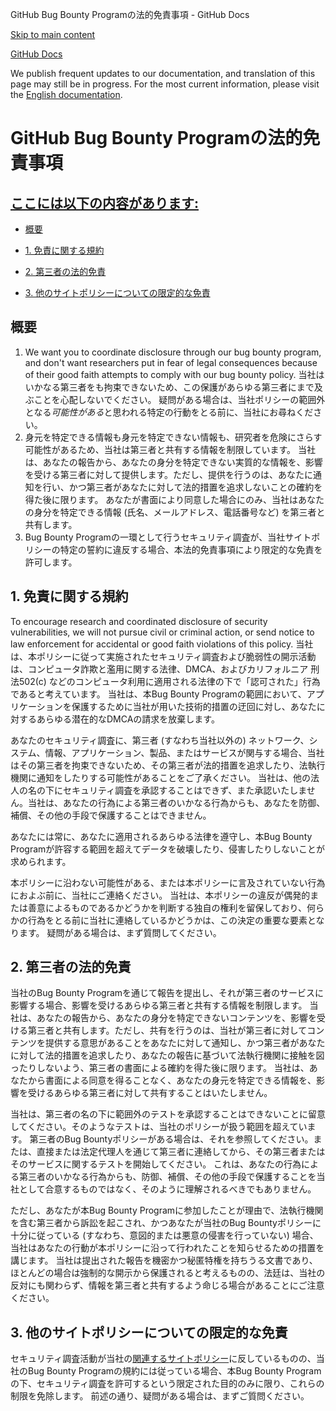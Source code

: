 GitHub Bug Bounty Programの法的免責事項 - GitHub Docs

[Skip to main content](#main-content)

[](/ja)[GitHub Docs](/ja)

We publish frequent updates to our documentation, and translation of this page may still be in progress. For the most current information, please visit the [English documentation](/en).

GitHub Bug Bounty Programの法的免責事項
==========

[ここには以下の内容があります:](/site-policy/security-policies/github-bug-bounty-program-legal-safe-harbor#in-this-article)
----------

* [概要](#summary)

* [1. 免責に関する規約](#1-safe-harbor-terms)

* [2. 第三者の法的免責](#2-third-party-safe-harbor)

* [3. 他のサイトポリシーについての限定的な免責](#3-limited-waiver-of-other-site-polices)

[](#summary)概要
----------

1. We want you to coordinate disclosure through our bug bounty program, and don't want researchers put in fear of legal consequences because of their good faith attempts to comply with our bug bounty policy. 当社はいかなる第三者をも拘束できないため、この保護があらゆる第三者にまで及ぶことを心配しないでください。 疑問がある場合は、当社ポリシーの範囲外となる*可能性がある*と思われる特定の行動をとる前に、当社にお尋ねください。
2. 身元を特定できる情報も身元を特定できない情報も、研究者を危険にさらす可能性があるため、当社は第三者と共有する情報を制限しています。 当社は、あなたの報告から、あなたの身分を特定できない実質的な情報を、影響を受ける第三者に対して提供します。ただし、提供を行うのは、あなたに通知を行い、かつ第三者があなたに対して法的措置を追求しないことの確約を得た後に限ります。 あなたが書面により同意した場合にのみ、当社はあなたの身分を特定できる情報 (氏名、メールアドレス、電話番号など) を第三者と共有します。
3. Bug Bounty Programの一環として行うセキュリティ調査が、当社サイトポリシーの特定の誓約に違反する場合、本法的免責事項により限定的な免責を許可します。

[](#1-safe-harbor-terms)1. 免責に関する規約
----------

To encourage research and coordinated disclosure of security vulnerabilities, we will not pursue civil or criminal action, or send notice to law enforcement for accidental or good faith violations of this policy. 当社は、本ポリシーに従って実施されたセキュリティ調査および脆弱性の開示活動は、コンピュータ詐欺と濫用に関する法律、DMCA、およびカリフォルニア 刑法502(c) などのコンピュータ利用に適用される法律の下で「認可された」行為であると考えています。 当社は、本Bug Bounty Programの範囲において、アプリケーションを保護するために当社が用いた技術的措置の迂回に対し、あなたに対するあらゆる潜在的なDMCAの請求を放棄します。

あなたのセキュリティ調査に、第三者 (すなわち当社以外の) ネットワーク、システム、情報、アプリケーション、製品、またはサービスが関与する場合、当社はその第三者を拘束できないため、その第三者が法的措置を追求したり、法執行機関に通知をしたりする可能性があることをご了承ください。 当社は、他の法人の名の下にセキュリティ調査を承認することはできず、また承認いたしません。当社は、あなたの行為による第三者のいかなる行為からも、あなたを防御、補償、その他の手段で保護することはできません。

あなたには常に、あなたに適用されるあらゆる法律を遵守し、本Bug Bounty Programが許容する範囲を超えてデータを破壊したり、侵害したりしないことが求められます。

本ポリシーに沿わない可能性がある、または本ポリシーに言及されていない行為におよぶ前に、当社にご連絡ください。 当社は、本ポリシーの違反が偶発的または善意によるものであるかどうかを判断する独自の権利を留保しており、何らかの行為をとる前に当社に連絡しているかどうかは、この決定の重要な要素となります。 疑問がある場合は、まず質問してください。

[](#2-third-party-safe-harbor)2. 第三者の法的免責
----------

当社のBug Bounty Programを通じて報告を提出し、それが第三者のサービスに影響する場合、影響を受けるあらゆる第三者と共有する情報を制限します。 当社は、あなたの報告から、あなたの身分を特定できないコンテンツを、影響を受ける第三者と共有します。ただし、共有を行うのは、当社が第三者に対してコンテンツを提供する意思があることをあなたに対して通知し、かつ第三者があなたに対して法的措置を追求したり、あなたの報告に基づいて法執行機関に接触を図ったりしないよう、第三者の書面による確約を得た後に限ります。 当社は、あなたから書面による同意を得ることなく、あなたの身元を特定できる情報を、影響を受けるあらゆる第三者に対して共有することはいたしません。

当社は、第三者の名の下に範囲外のテストを承認することはできないことに留意してください。そのようなテストは、当社のポリシーが扱う範囲を超えています。 第三者のBug Bountyポリシーがある場合は、それを参照してください。または、直接または法定代理人を通じて第三者に連絡してから、その第三者またはそのサービスに関するテストを開始してください。 これは、あなたの行為による第三者のいかなる行為からも、防御、補償、その他の手段で保護することを当社として合意するものではなく、そのように理解されるべきでもありません。

ただし、あなたが本Bug Bounty Programに参加したことが理由で、法執行機関を含む第三者から訴訟を起こされ、かつあなたが当社のBug Bountyポリシーに十分に従っている (すなわち、意図的または悪意の侵害を行っていない) 場合、当社はあなたの行動が本ポリシーに沿って行われたことを知らせるための措置を講じます。 当社は提出された報告を機密かつ秘匿特権を持ちうる文書であり、ほとんどの場合は強制的な開示から保護されると考えるものの、法廷は、当社の反対にも関わらず、情報を第三者と共有するよう命じる場合があることにご注意ください。

[](#3-limited-waiver-of-other-site-polices)3. 他のサイトポリシーについての限定的な免責
----------

セキュリティ調査活動が当社の[関連するサイトポリシー](/ja/categories/site-policy)に反しているものの、当社のBug Bounty Programの規約には従っている場合、本Bug Bounty Programの下、セキュリティ調査を許可するという限定された目的のみに限り、これらの制限を免除します。 前述の通り、疑問がある場合は、まずご質問ください。
